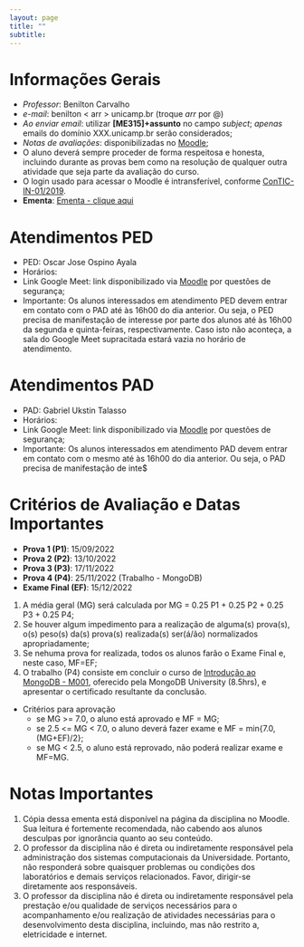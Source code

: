 ```yaml
---
layout: page
title: ""
subtitle:
---
```


# Informações Gerais

- *Professor*: Benilton Carvalho
- *e-mail*: benilton < arr > unicamp.br (troque _arr_ por @)
- *Ao enviar email*: utilizar **[ME315]+assunto** no campo *subject*; *apenas* emails do domínio XXX.unicamp.br serão considerados;
- *Notas de avaliações*: disponibilizadas no [Moodle](https://moodle.ggte.unicamp.br/course/view.php?id=14890);
- O aluno deverá sempre proceder de forma respeitosa e honesta, incluindo durante as provas bem como na resolução de qualquer outra atividade que seja parte da avaliação do curso.
- O login usado para acessar o Moodle é intransferível, conforme [ConTIC-IN-01/2019](https://www.citic.unicamp.br/sites/default/files/normas/ConTIC-IN-01%202019%20-%20normas_uso_TIC.pdf).
- **Ementa**: [Ementa - clique aqui](ementa/ementaME315.pdf)

# Atendimentos PED

- PED: Oscar Jose Ospino Ayala
- Horários:
- Link Google Meet: link disponibilizado via [Moodle](https://moodle.ggte.unicamp.br/course/view.php?id=14890) por questões de segurança;
- Importante: Os alunos interessados em atendimento PED devem entrar em contato com o PAD até às 16h00 do dia anterior. Ou seja, o PED precisa de manifestação de
interesse por parte dos alunos até às 16h00 da segunda e quinta-feiras, respectivamente. Caso isto não aconteça, a sala do Google Meet supracitada estará vazia no horário de atendimento.

# Atendimentos PAD

- PAD: Gabriel Ukstin Talasso
- Horários:
- Link Google Meet: link disponibilizado via [Moodle](https://moodle.ggte.unicamp.br/course/view.php?id=14890) por questões de segurança;
- Importante: Os alunos interessados em atendimento PAD devem entrar em contato com o mesmo até às 16h00 do dia anterior. Ou seja, o PAD precisa de manifestação
de inte$

# Critérios de Avaliação e Datas Importantes

- **Prova 1 (P1)**: 15/09/2022
- **Prova 2 (P2)**: 13/10/2022
- **Prova 3 (P3)**: 17/11/2022
- **Prova 4 (P4)**: 25/11/2022 (Trabalho - MongoDB)
- **Exame Final (EF)**: 15/12/2022

1. A média geral (MG) será calculada por MG = 0.25 P1 + 0.25 P2 + 0.25 P3 + 0.25 P4;
2. Se houver algum impedimento para a realização de alguma(s) prova(s), o(s) peso(s) da(s) prova(s) realizada(s) ser(á/ão) normalizados apropriadamente;
3. Se nehuma prova for realizada, todos os alunos farão o Exame Final e, neste caso, MF=EF;
4. O trabalho (P4) consiste em concluir o curso de [Introdução ao MongoDB - M001](https://university.mongodb.com/courses/M001/about), oferecido pela MongoDB
University (8.5hrs), e apresentar o certificado resultante da conclusão.

* Critérios para aprovação
  - se MG >= 7.0, o aluno está aprovado e MF = MG;
  - se 2.5 <= MG < 7.0, o aluno deverá fazer exame e MF = min{7.0, (MG+EF)/2};
  - se MG < 2.5, o aluno está reprovado, não poderá realizar exame e MF=MG.

# Notas Importantes

1. Cópia dessa ementa está disponível na página da disciplina no Moodle. Sua leitura é fortemente recomendada, não cabendo aos alunos desculpas por ignorância quanto ao seu conteúdo.
2. O professor da disciplina não é direta ou indiretamente responsável pela administração dos sistemas computacionais da Universidade. Portanto, não responderá sobre quaisquer problemas ou condições dos laboratórios e demais serviços relacionados. Favor, dirigir-se diretamente aos responsáveis.
3. O professor da disciplina não é direta ou indiretamente responsável pela prestação e/ou qualidade de serviços necessários para o acompanhamento e/ou realização de atividades necessárias para o desenvolvimento desta disciplina, incluindo, mas não restrito a, eletricidade e internet.
